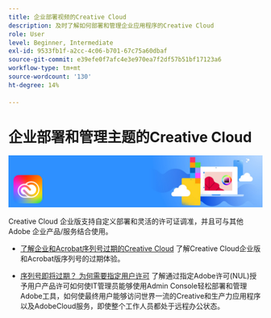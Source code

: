 ```yaml
---
title: 企业部署视频的Creative Cloud
description: 及时了解如何部署和管理企业应用程序的Creative Cloud
role: User
level: Beginner, Intermediate
exl-id: 9533fb1f-a2cc-4c06-b701-67c75a60dbaf
source-git-commit: e39efe0f7afc4e3e970ea7f2df57b51bf17123a6
workflow-type: tm+mt
source-wordcount: '130'
ht-degree: 14%

---
```


# 企业部署和管理主题的Creative Cloud

![Creative Cloud主页横幅](../assets/CCEbanner.png)

Creative Cloud 企业版支持自定义部署和灵活的许可证调准，并且可与其他 Adobe 企业产品/服务结合使用。 

* [了解企业和Acrobat序列号过期的Creative Cloud](cceserial.md)
了解Creative Cloud企业版和Acrobat版序列号的过期体验。

* [序列号即将过期？ 为何需要指定用户许可](nameduserlicensing.md)
了解通过指定Adobe许可(NUL)授予用户产品许可如何使IT管理员能够使用Admin Console轻松部署和管理Adobe工具，如何使最终用户能够访问世界一流的Creative和生产力应用程序以及AdobeCloud服务，即使整个工作人员都处于远程办公状态。
